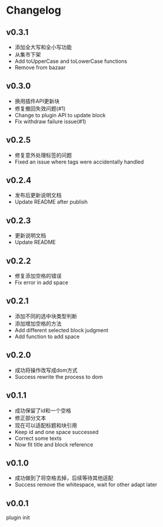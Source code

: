 # Changelog

## v0.3.1

- 添加全大写和全小写功能
- 从集市下架
- Add toUpperCase and toLowerCase functions
- Remove from bazaar

## v0.3.0

- 换用插件API更新块
- 修复撤回失效问题(#1)
- Change to plugin API to update block
- Fix withdraw failure issue(#1)

## v0.2.5

- 修复意外处理标签的问题
- Fixed an issue where tags were accidentally handled

## v0.2.4

- 发布后更新说明文档
- Update README after publish

## v0.2.3

- 更新说明文档
- Update README

## v0.2.2

- 修复添加空格的错误
- Fix error in add space

## v0.2.1

- 添加不同的选中块类型判断
- 添加增加空格的方法
- Add different selected block judgment
- Add function to add space

## v0.2.0

- 成功将操作改写成dom方式
- Success rewrite the process to dom

## v0.1.1

- 成功保留了id和一个空格
- 修正部分文本
- 现在可以适配标题和块引用
- Keep id and one space successed
- Correct some texts
- Now fit title and block reference

## v0.1.0

- 成功做到了将空格去掉，后续等待其他适配
- Success remove the whitespace, wait for other adapt later

## v0.0.1

plugin init